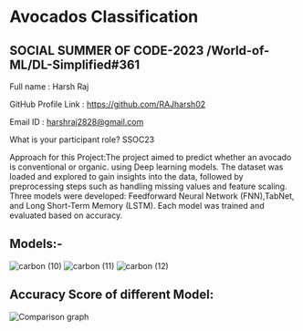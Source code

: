 # Avocados Classification
## SOCIAL SUMMER OF CODE-2023 /World-of-ML/DL-Simplified#361


Full name : Harsh Raj

GitHub Profile Link : https://github.com/RAJharsh02

Email ID : harshraj2828@gmail.com


What is your participant role? SSOC23



Approach for this Project:The project aimed to predict whether an avocado is conventional or organic. using Deep learning models. The dataset was loaded and explored to gain insights into the data, followed by preprocessing steps such as handling missing values and feature scaling. Three models were developed: Feedforward Neural Network (FNN),TabNet, and Long Short-Term Memory (LSTM). Each model was trained and evaluated based on accuracy.

## Models:-
![carbon (10)](https://github.com/RAJharsh02/Avocados-classification/assets/118257196/e23ec958-273d-4b90-b886-a524c1a19361)
![carbon (11)](https://github.com/RAJharsh02/Avocados-classification/assets/118257196/aa719f26-aaa6-404a-9821-6c33f1f90e5b)
![carbon (12)](https://github.com/RAJharsh02/Avocados-classification/assets/118257196/05bf34fc-0749-470f-ab85-48298aee2d51)


## Accuracy Score of different Model:
![Comparison graph](https://github.com/RAJharsh02/Avocados-classification/assets/118257196/60225a7c-e5eb-4904-8ec4-db7f079e2d60)
